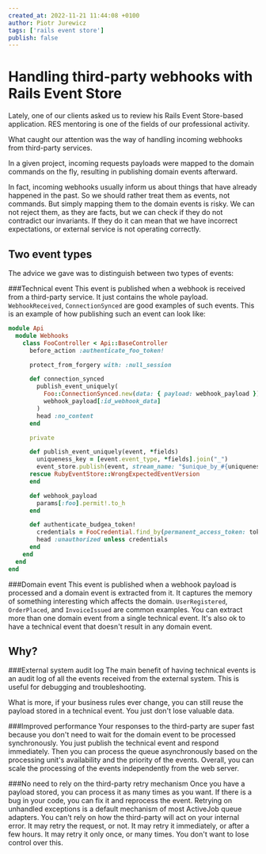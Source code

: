 ```yaml
---
created_at: 2022-11-21 11:44:08 +0100
author: Piotr Jurewicz
tags: ['rails event store']
publish: false
---
```


# Handling third-party webhooks with Rails Event Store

Lately, one of our clients asked us to review his Rails Event Store-based application. RES mentoring is one of the fields of our professional activity.

What caught our attention was the way of handling incoming webhooks from third-party services.

<!-- more -->

In a given project, incoming requests payloads were mapped to the domain commands on the fly, resulting in publishing domain events afterward.

In fact, incoming webhooks usually inform us about things that have already happened in the past. So we should rather treat them as events, not commands.
But simply mapping them to the domain events is risky. We can not reject them, as they are facts, but we can check if they do not contradict our invariants.
If they do it can mean that we have incorrect expectations, or external service is not operating correctly.

## Two event types

The advice we gave was to distinguish between two types of events:

###Technical event
This event is published when a webhook is received from a third-party service. It just contains the whole payload. `WebhookReceived`, `ConnectionSynced` are good examples of such events.
This is an example of how publishing such an event can look like:
```ruby
module Api
  module Webhooks
    class FooController < Api::BaseController
      before_action :authenticate_foo_token!

      protect_from_forgery with: :null_session

      def connection_synced
        publish_event_uniquely(
          Foo::ConnectionSynced.new(data: { payload: webhook_payload }),
          webhook_payload[:id_webhook_data]
        )
        head :no_content
      end

      private

      def publish_event_uniquely(event, *fields)
        uniqueness_key = [event.event_type, *fields].join("_")
        event_store.publish(event, stream_name: "$unique_by_#{uniqueness_key}", expected_version: :none)
      rescue RubyEventStore::WrongExpectedEventVersion
      end

      def webhook_payload
        params[:foo].permit!.to_h
      end

      def authenticate_budgea_token!
        credentials = FooCredential.find_by(permanent_access_token: token_from_header)
        head :unauthorized unless credentials
      end
    end
  end
end
```

###Domain event
This event is published when a webhook payload is processed and a domain event is extracted from it. It captures the memory of something interesting which affects the domain.
`UserRegistered`, `OrderPlaced`, and `InvoiceIssued` are common examples. You can extract more than one domain event from a single technical event. It's also ok to have a technical event that doesn't result in any domain event.

## Why?

###External system audit log
The main benefit of having technical events is an audit log of all the events received from the external system. This is useful for debugging and troubleshooting.

What is more, if your business rules ever change, you can still reuse the payload stored in a technical event. You just don't lose valuable data.

###Improved performance
Your responses to the third-party are super fast because you don't need to wait for the domain event to be processed synchronously.
You just publish the technical event and respond immediately. Then you can process the queue asynchronously based on the processing unit's availability and the priority of the events.
Overall, you can scale the processing of the events independently from the web server.

###No need to rely on the third-party retry mechanism
Once you have a payload stored, you can process it as many times as you want. If there is a bug in your code, you can fix it and reprocess the event. Retrying on unhandled exceptions is a default mechanism of most ActiveJob queue adapters.
You can't rely on how the third-party will act on your internal error. It may retry the request, or not. It may retry it immediately, or after a few hours. It may retry it only once, or many times. You don't want to lose control over this.
